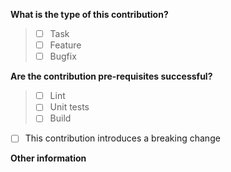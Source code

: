 **What is the type of this contribution?**

>- [ ] Task
>- [ ] Feature
>- [ ] Bugfix

**Are the contribution pre-requisites successful?**

>- [ ] Lint
>- [ ] Unit tests
>- [ ] Build

- [ ] This contribution introduces a breaking change

**Other information**
